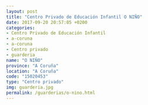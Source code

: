 ```yaml
---
layout: post
title: "Centro Privado de Educación Infantil O NIÑO"
date: 2017-09-20 20:57:05 +0200
categories:
- Centro Privado de Educación Infantil
- a-coruna
- a-coruna
- Centro privado
- guarderia
name: "O NIÑO"
province: "A Coruña"
location: "A Coruña"
code: "15020453"
type: "Centro privado"
img: guarderia.jpg
permalink: /guarderias/o-nino.html
---
```

